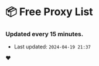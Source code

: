 # :package: Free Proxy List
### Updated every 15 minutes.

- Last updated: `2024-04-19 21:37`

:heart:
